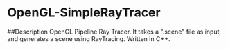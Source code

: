 # OpenGL-SimpleRayTracer
##Description
OpenGL Pipeline Ray Tracer. It takes a ".scene" file as input, and generates a scene using RayTracing.
Written in C++.
